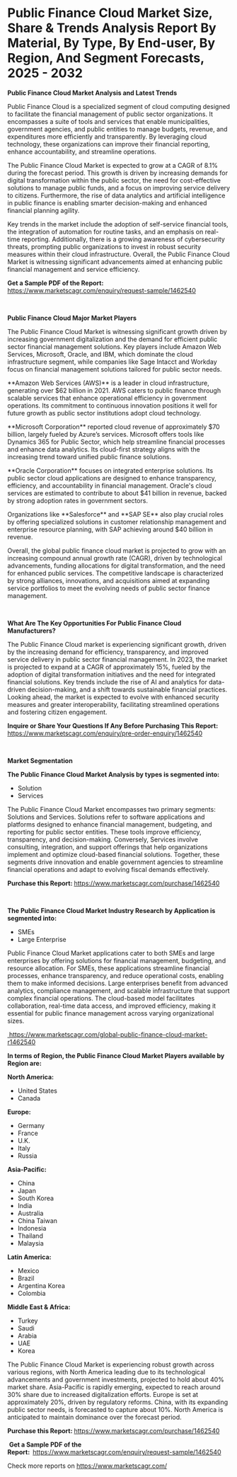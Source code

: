 <p><h1>Public Finance Cloud Market Size, Share & Trends Analysis Report By Material, By Type, By End-user, By Region, And Segment Forecasts, 2025 - 2032</h1></p><p><strong>Public Finance Cloud Market Analysis and Latest Trends</strong></p>
<p><p>Public Finance Cloud is a specialized segment of cloud computing designed to facilitate the financial management of public sector organizations. It encompasses a suite of tools and services that enable municipalities, government agencies, and public entities to manage budgets, revenue, and expenditures more efficiently and transparently. By leveraging cloud technology, these organizations can improve their financial reporting, enhance accountability, and streamline operations.</p><p>The Public Finance Cloud Market is expected to grow at a CAGR of 8.1% during the forecast period. This growth is driven by increasing demands for digital transformation within the public sector, the need for cost-effective solutions to manage public funds, and a focus on improving service delivery to citizens. Furthermore, the rise of data analytics and artificial intelligence in public finance is enabling smarter decision-making and enhanced financial planning agility.</p><p>Key trends in the market include the adoption of self-service financial tools, the integration of automation for routine tasks, and an emphasis on real-time reporting. Additionally, there is a growing awareness of cybersecurity threats, prompting public organizations to invest in robust security measures within their cloud infrastructure. Overall, the Public Finance Cloud Market is witnessing significant advancements aimed at enhancing public financial management and service efficiency.</p></p>
<p><strong>Get a Sample PDF of the Report:&nbsp;</strong> <a href="https://www.marketscagr.com/enquiry/request-sample/1462540?utm_campaign=3249&utm_medium=2&utm_source=Github&utm_content=ia&utm_term=11032025&utm_id=public-finance-cloud">https://www.marketscagr.com/enquiry/request-sample/1462540</a></p>
<p>&nbsp;</p>
<p><strong>Public Finance Cloud Major Market Players</strong></p>
<p><p>The Public Finance Cloud Market is witnessing significant growth driven by increasing government digitalization and the demand for efficient public sector financial management solutions. Key players include Amazon Web Services, Microsoft, Oracle, and IBM, which dominate the cloud infrastructure segment, while companies like Sage Intacct and Workday focus on financial management solutions tailored for public sector needs.</p><p>**Amazon Web Services (AWS)** is a leader in cloud infrastructure, generating over $62 billion in 2021. AWS caters to public finance through scalable services that enhance operational efficiency in government operations. Its commitment to continuous innovation positions it well for future growth as public sector institutions adopt cloud technology.</p><p>**Microsoft Corporation** reported cloud revenue of approximately $70 billion, largely fueled by Azure’s services. Microsoft offers tools like Dynamics 365 for Public Sector, which help streamline financial processes and enhance data analytics. Its cloud-first strategy aligns with the increasing trend toward unified public finance solutions.</p><p>**Oracle Corporation** focuses on integrated enterprise solutions. Its public sector cloud applications are designed to enhance transparency, efficiency, and accountability in financial management. Oracle's cloud services are estimated to contribute to about $41 billion in revenue, backed by strong adoption rates in government sectors.</p><p>Organizations like **Salesforce** and **SAP SE** also play crucial roles by offering specialized solutions in customer relationship management and enterprise resource planning, with SAP achieving around $40 billion in revenue.</p><p>Overall, the global public finance cloud market is projected to grow with an increasing compound annual growth rate (CAGR), driven by technological advancements, funding allocations for digital transformation, and the need for enhanced public services. The competitive landscape is characterized by strong alliances, innovations, and acquisitions aimed at expanding service portfolios to meet the evolving needs of public sector finance management.</p></p>
<p>&nbsp;</p>
<p><strong>What Are The Key Opportunities For Public Finance Cloud Manufacturers?</strong></p>
<p><p>The Public Finance Cloud market is experiencing significant growth, driven by the increasing demand for efficiency, transparency, and improved service delivery in public sector financial management. In 2023, the market is projected to expand at a CAGR of approximately 15%, fueled by the adoption of digital transformation initiatives and the need for integrated financial solutions. Key trends include the rise of AI and analytics for data-driven decision-making, and a shift towards sustainable financial practices. Looking ahead, the market is expected to evolve with enhanced security measures and greater interoperability, facilitating streamlined operations and fostering citizen engagement.</p></p>
<p><strong>Inquire or Share Your Questions If Any Before Purchasing This Report:</strong> <a href="https://www.marketscagr.com/enquiry/pre-order-enquiry/1462540?utm_campaign=3249&utm_medium=2&utm_source=Github&utm_content=ia&utm_term=11032025&utm_id=public-finance-cloud">https://www.marketscagr.com/enquiry/pre-order-enquiry/1462540</a></p>
<p>&nbsp;</p>
<p><strong>Market Segmentation</strong></p>
<p><strong>The Public Finance Cloud Market Analysis by types is segmented into:</strong></p>
<p><ul><li>Solution</li><li>Services</li></ul></p>
<p><p>The Public Finance Cloud Market encompasses two primary segments: Solutions and Services. Solutions refer to software applications and platforms designed to enhance financial management, budgeting, and reporting for public sector entities. These tools improve efficiency, transparency, and decision-making. Conversely, Services involve consulting, integration, and support offerings that help organizations implement and optimize cloud-based financial solutions. Together, these segments drive innovation and enable government agencies to streamline financial operations and adapt to evolving fiscal demands effectively.</p></p>
<p><strong>Purchase this Report:&nbsp;</strong><a href="https://www.marketscagr.com/purchase/1462540?utm_campaign=3249&utm_medium=2&utm_source=Github&utm_content=ia&utm_term=11032025&utm_id=public-finance-cloud">https://www.marketscagr.com/purchase/1462540</a></p>
<p>&nbsp;</p>
<p><strong>The Public Finance Cloud Market Industry Research by Application is segmented into:</strong></p>
<p><ul><li>SMEs</li><li>Large Enterprise</li></ul></p>
<p><p>Public Finance Cloud Market applications cater to both SMEs and large enterprises by offering solutions for financial management, budgeting, and resource allocation. For SMEs, these applications streamline financial processes, enhance transparency, and reduce operational costs, enabling them to make informed decisions. Large enterprises benefit from advanced analytics, compliance management, and scalable infrastructure that support complex financial operations. The cloud-based model facilitates collaboration, real-time data access, and improved efficiency, making it essential for public finance management across varying organizational sizes.</p></p>
<p><a href="https://www.marketscagr.com/global-public-finance-cloud-market-r1462540?utm_campaign=3249&utm_medium=2&utm_source=Github&utm_content=ia&utm_term=11032025&utm_id=public-finance-cloud">&nbsp;https://www.marketscagr.com/global-public-finance-cloud-market-r1462540</a></p>
<p><strong>In terms of Region, the Public Finance Cloud Market Players available by Region are:</strong></p>
<p>
    <p> <strong> North America: </strong>
        <ul>
            <li>United States</li>
            <li>Canada</li>
        </ul>
        </p> 
    <p> <strong> Europe: </strong>
        <ul>
            <li>Germany</li>
            <li>France</li>
            <li>U.K.</li>
            <li>Italy</li>
            <li>Russia</li>
        </ul>
        </p> 
    <p> <strong> Asia-Pacific: </strong>
        <ul>
            <li>China</li>
            <li>Japan</li>
            <li>South Korea</li>
            <li>India</li>
            <li>Australia</li>
            <li>China Taiwan</li>
            <li>Indonesia</li>
            <li>Thailand</li>
            <li>Malaysia</li>
        </ul>
        </p> 
    <p> <strong> Latin America: </strong>
        <ul>
            <li>Mexico</li>
            <li>Brazil</li>
            <li>Argentina Korea</li>
            <li>Colombia</li>
        </ul>
        </p> 
    <p> <strong> Middle East & Africa: </strong>
        <ul>
            <li>Turkey</li>
            <li>Saudi</li>
            <li>Arabia</li>
            <li>UAE</li>
            <li>Korea</li>
        </ul>
    </p>
    </p>
<p><p>The Public Finance Cloud Market is experiencing robust growth across various regions, with North America leading due to its technological advancements and government investments, projected to hold about 40% market share. Asia-Pacific is rapidly emerging, expected to reach around 30% share due to increased digitalization efforts. Europe is set at approximately 20%, driven by regulatory reforms. China, with its expanding public sector needs, is forecasted to capture about 10%. North America is anticipated to maintain dominance over the forecast period.</p></p>
<p><strong>Purchase this Report: </strong><a href="https://www.marketscagr.com/purchase/1462540?utm_campaign=3249&utm_medium=2&utm_source=Github&utm_content=ia&utm_term=11032025&utm_id=public-finance-cloud">https://www.marketscagr.com/purchase/1462540</a></p>
<p>&nbsp;<strong>Get a Sample PDF of the Report:&nbsp;&nbsp;</strong><a href="https://www.marketscagr.com/enquiry/request-sample/1462540?utm_campaign=3249&utm_medium=2&utm_source=Github&utm_content=ia&utm_term=11032025&utm_id=public-finance-cloud">https://www.marketscagr.com/enquiry/request-sample/1462540</a></p>
<p><strong></strong></p>
<p>Check more reports on <a href="https://www.marketscagr.com/?utm_campaign=3249&utm_medium=2&utm_source=Github&utm_content=ia&utm_term=11032025&utm_id=public-finance-cloud">https://www.marketscagr.com/</a></p>